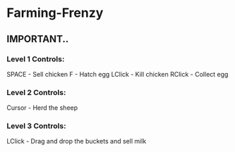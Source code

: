 # Farming-Frenzy
 
## IMPORTANT..

### Level 1 Controls:
SPACE - Sell chicken
F - Hatch egg
LClick - Kill chicken
RClick - Collect egg

### Level 2 Controls:
Cursor - Herd the sheep

### Level 3 Controls:
LClick - Drag and drop the buckets and sell milk
